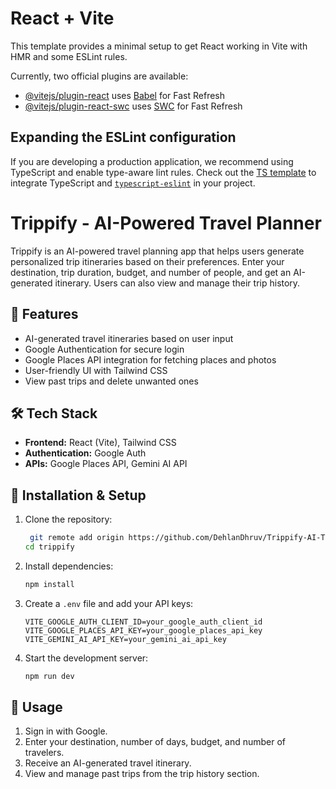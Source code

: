 # React + Vite

This template provides a minimal setup to get React working in Vite with HMR and some ESLint rules.

Currently, two official plugins are available:

- [@vitejs/plugin-react](https://github.com/vitejs/vite-plugin-react/blob/main/packages/plugin-react/README.md) uses [Babel](https://babeljs.io/) for Fast Refresh
- [@vitejs/plugin-react-swc](https://github.com/vitejs/vite-plugin-react-swc) uses [SWC](https://swc.rs/) for Fast Refresh

## Expanding the ESLint configuration

If you are developing a production application, we recommend using TypeScript and enable type-aware lint rules. Check out the [TS template](https://github.com/vitejs/vite/tree/main/packages/create-vite/template-react-ts) to integrate TypeScript and [`typescript-eslint`](https://typescript-eslint.io) in your project.


# Trippify - AI-Powered Travel Planner

Trippify is an AI-powered travel planning app that helps users generate personalized trip itineraries based on their preferences. Enter your destination, trip duration, budget, and number of people, and get an AI-generated itinerary. Users can also view and manage their trip history.

## 🚀 Features
- AI-generated travel itineraries based on user input
- Google Authentication for secure login
- Google Places API integration for fetching places and photos
- User-friendly UI with Tailwind CSS
- View past trips and delete unwanted ones

## 🛠️ Tech Stack
- **Frontend:** React (Vite), Tailwind CSS
- **Authentication:** Google Auth
- **APIs:** Google Places API, Gemini AI API

## 📌 Installation & Setup

1. Clone the repository:
   ```sh
    git remote add origin https://github.com/DehlanDhruv/Trippify-AI-Travel-App.git
   cd trippify
   ```

2. Install dependencies:
   ```sh
   npm install
   ```

3. Create a `.env` file and add your API keys:
   ```env
   VITE_GOOGLE_AUTH_CLIENT_ID=your_google_auth_client_id
   VITE_GOOGLE_PLACES_API_KEY=your_google_places_api_key
   VITE_GEMINI_AI_API_KEY=your_gemini_ai_api_key
   ```

4. Start the development server:
   ```sh
   npm run dev
   ```


## 📖 Usage
1. Sign in with Google.
2. Enter your destination, number of days, budget, and number of travelers.
3. Receive an AI-generated travel itinerary.
4. View and manage past trips from the trip history section.


